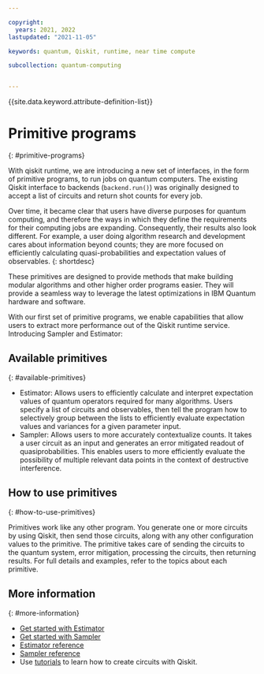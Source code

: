 ```yaml
---

copyright:
  years: 2021, 2022
lastupdated: "2021-11-05"

keywords: quantum, Qiskit, runtime, near time compute

subcollection: quantum-computing


---
```


{{site.data.keyword.attribute-definition-list}}


# Primitive programs
{: #primitive-programs}

With qiskit runtime, we are introducing a new set of interfaces, in the form of primitive programs, to run jobs on quantum computers. The existing Qiskit interface to backends (`backend.run()`) was originally designed to accept a list of circuits and return shot counts for every job.

Over time, it became clear that users have diverse purposes for quantum computing, and therefore the ways in which they define the requirements for their computing jobs are expanding. Consequently, their results also look different. For example, a user doing algorithm research and development cares about information beyond counts; they are more focused on efficiently calculating quasi-probabilities and expectation values of observables.
{: shortdesc}

These primitives are designed to provide methods that make building modular algorithms and other higher order programs easier. They will provide a seamless way to leverage the latest optimizations in IBM Quantum hardware and software.   

With our first set of primitive programs, we enable capabilities that allow users to extract more performance out of the Qiskit runtime service.  Introducing Sampler and Estimator:

## Available primitives
{: #available-primitives}

* Estimator: Allows users to efficiently calculate and interpret expectation values of quantum operators required for many algorithms. Users specify a list of circuits and observables, then tell the program how to selectively group between the lists to efficiently evaluate expectation values and variances for a given parameter input.
* Sampler: Allows users to more accurately contextualize counts. It takes a user circuit as an input and generates an error mitigated readout of quasiprobabilities. This enables users to more efficiently evaluate the possibility of multiple relevant data points in the context of destructive interference. 

## How to use primitives
{: #how-to-use-primitives}

Primitives work like any other program.  You generate one or more circuits by using Qiskit, then send those circuits, along with any other configuration values to the primitive. The primitive takes care of sending the circuits to the quantum system, error mitigation, processing the circuits, then returning results.  For full details and examples, refer to the topics about each primitive.



## More information
{: #more-information}

- [Get started with Estimator](/docs/quantum-computing?topic=quantum-computing-example-estimator)
- [Get started with Sampler](/docs/quantum-computing?topic=quantum-computing-example-sampler)
- [Estimator reference](/docs/quantum-computing?topic=quantum-computing-program-estimator)
- [Sampler reference](/docs/quantum-computing?topic=quantum-computing-program-sampler)
- Use [tutorials](https://qiskit.org/documentation/tutorials.html) to learn how to create circuits with Qiskit.
